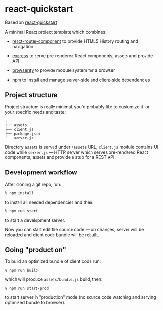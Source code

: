 # react-quickstart

Based on [react-quickstart][]

A minimal React project template which combines:

  * [react-router-component][] to provide HTML5 History routing and navigation

  * [express][] to serve pre-rendered React components, assets and provide API

  * [browserify][] to provide module system for a browser

  * [npm][] to install and manage server-side and client-side dependencies


## Project structure

Project structure is really minimal, you'd probably like to customize it for
your specific needs and taste:

    .
    ├── assets
    ├── client.js
    ├── package.json
    └── server.js

Directory `assets` is served under `/assets` URL, `client.js` module contains UI
code while `server.js` — HTTP server which serves pre-rendered React components,
assets and provide a stub for a REST API.

## Development workflow

After cloning a git repo, run:

    % npm install

to install all needed dependencies and then:

    % npm run start

to start a development server.

Now you can start edit the source code — on changes, server will be reloaded and
client code bundle will be rebuilt.

## Going "production"

To build an optimized bundle of client code run:

    % npm run build

which will produce `assets/bundle.js` build, then:

    % npm run start-prod

to start server in "production" mode (no source code watching and serving
optimized bundle to browser).

[react-quickstart]: https://github.com/andreypopp/react-quickstart
[react-router-component]: http://andreypopp.viewdocs.io/react-router-component
[express]: expressjs.com
[npm]: https://www.npmjs.org/
[browserify]: http://browserify.org/
